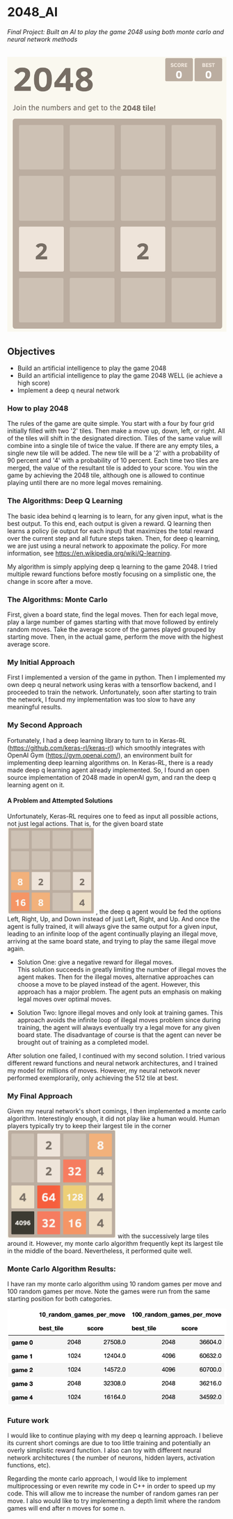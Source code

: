 # 2048_AI

###### Final Project: Built an AI to play the game 2048 using both monte carlo and neural network methods

![2048 Example](https://github.com/philipkleinrodick/2048_AI/blob/master/Readme_Images/2048_Example.png)


## Objectives
* Build an artificial intelligence to play the game 2048
* Build an artificial intelligence to play the game 2048 WELL (ie achieve a high score)
* Implement a deep q neural network 

### How to play 2048

The rules of the game are quite simple.  You start with a four by four grid initially filled with two '2' tiles.  Then make a move up, down, left, or right.  All of the tiles will shift in the designated direction.  Tiles of the same value will combine into a single tile of twice the value.  If there are any empty tiles, a single new tile will be added.  The new tile will be a '2' with a probability of 90 percent and '4' with a probability of 10 percent.  Each time two tiles are merged, the value of the resultant tile is added to your score.  You win the game by achieving the 2048 tile, although one is allowed to continue playing until there are no more legal moves remaining.


### The Algorithms: Deep Q Learning

The basic idea behind q learning is to learn, for any given input, what is the best output.  To this end, each output is given a reward.  Q learning then learns a policy (ie output for each input) that maximizes the total reward over the current step and all future steps taken.  Then, for deep q learning, we are just using a neural network to appoximate the policy.  For more information, see https://en.wikipedia.org/wiki/Q-learning.

My algorithm is simply applying deep q learning to the game 2048.  I tried multiple reward functions before mostly focusing on a simplistic one, the change in score after a move.

### The Algorithms: Monte Carlo

First, given a board state, find the legal moves.  Then for each legal move, play a large number of games starting with that move followed by entirely random moves.  Take the average score of the games played grouped by starting move.  Then, in the actual game, perform the move with the highest average score.  

### My Initial Approach

First I implemented a version of the game in python.  Then I implemented my own deep q neural network using keras with a tensorflow backend, and I proceeded to train the network.  Unfortunately, soon after starting to train the network, I found my implementation was too slow to have any meaningful results.

### My Second Approach

Fortunately, I had a deep learning library to turn to in Keras-RL (https://github.com/keras-rl/keras-rl) which smoothly integrates with OpenAI Gym (https://gym.openai.com/), an environment built for implementing deep learning algorithms on.  In Keras-RL, there is a ready made deep q learning agent already implemented.  So, I found an open source implementation of 2048 made in openAI gym, and ran the deep q learning agent on it.

#### A Problem and Attempted Solutions

Unfortunately, Keras-RL requires one to feed as input all possible actions, not just legal actions.  That is, for the given board state <img src="https://github.com/philipkleinrodick/2048_AI/blob/master/Readme_Images/Illegal_Example.png" alt="Legal Options Example" width="200"/> , the deep q agent would be fed the options Left, Right, Up, and Down instead of just Left, Right, and Up.  And once the agent is fully trained, it will always give the same output for a given input, leading to an infinite loop of the agent continually playing an illegal move, arriving at the same board state, and trying to play the same illegal move again.

* Solution One: give a negative reward for illegal moves.  
This solution succeeds in greatly limiting the number of illegal moves the agent makes.  Then for the illegal moves, alternative approaches can choose a move to be played instead of the agent.  However, this approach has a major problem.  The agent puts an emphasis on making legal moves over optimal moves.

* Solution Two: Ignore illegal moves and only look at training games.
This approach avoids the infinite loop of illegal moves problem since during training, the agent will always eventually try a legal move for any given board state.   The disadvantage of course is that the agent can never be brought out of training as a completed model.  

After solution one failed, I continued with my second solution.  I tried various different reward functions and neural network architectures, and I trained my model for millions of moves.  However, my neural network never performed exemplorarily, only achieving the 512 tile at best.

### My Final Approach

Given my neural network's short comings, I then implemented a monte carlo algorithm.  Interestingly enough, it did not play like a human would.  Human players typically try to keep their largest tile in the corner <img src="https://github.com/philipkleinrodick/2048_AI/blob/master/Readme_Images/2048_Example_Large.png" alt="Large example game" width="250"/> with the successively large tiles around it.  However, my monte carlo algorithm frequently kept its largest tile in the middle of the board.  Nevertheless, it performed quite well.  

### Monte Carlo Algorithm Results:

I have ran my monte carlo algorithm using 10 random games per move and 100 random games per move.  Note the games were run from the same starting position for both categories.

![Statistics Table](https://github.com/philipkleinrodick/2048_AI/blob/master/Readme_Images/Monte_Carlo_Statistics.png)

### Future work

I would like to continue playing with my deep q learning approach.  I believe its current short comings are due to too little training and potentially an overly simplistic reward function.  I also can toy with different neural network architectures ( the number of neurons, hidden layers, activation functions, etc).

Regarding the monte carlo approach, I would like to implement multiprocessing or even rewrite my code in C++ in order to speed up my code.  This will allow me to increase the number of random games ran per move.  I also would like to try implementing a depth limit where the random games will end after n moves for some n.

